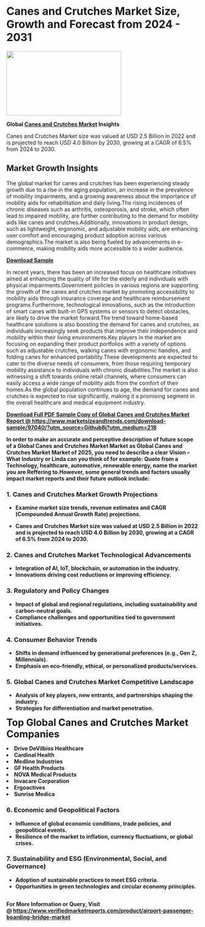 <H1>Canes and Crutches Market Size, Growth and Forecast from 2024 - 2031</H1><img class="aligncenter size-medium wp-image-584254" src="https://thirdeyenews.in/wp-content/uploads/2024/09/Global-Market-Research-300x168.jpeg" alt="" width="300" height="168" /><p><strong>Global&nbsp;<a href="https://www.marketsizeandtrends.com/download-sample/97040/?utm_source=Github8j?utm_medium=218">Canes and Crutches Market</a> Insights</strong></p><p>Canes and Crutches Market size was valued at USD 2.5 Billion in 2022 and is projected to reach USD 4.0 Billion by 2030, growing at a CAGR of 6.5% from 2024 to 2030.</p><p><h2>Market Growth Insights</h2> <p>The global market for canes and crutches has been experiencing steady growth due to a rise in the aging population, an increase in the prevalence of mobility impairments, and a growing awareness about the importance of mobility aids for rehabilitation and daily living.The rising incidences of chronic diseases such as arthritis, osteoporosis, and stroke, which often lead to impaired mobility, are further contributing to the demand for mobility aids like canes and crutches.Additionally, innovations in product design, such as lightweight, ergonomic, and adjustable mobility aids, are enhancing user comfort and encouraging product adoption across various demographics.The market is also being fueled by advancements in e-commerce, making mobility aids more accessible to a wider audience.</p> <p><strong><a href="download_sample_link_here">Download Sample</a></strong></p> <p>In recent years, there has been an increased focus on healthcare initiatives aimed at enhancing the quality of life for the elderly and individuals with physical impairments.Government policies in various regions are supporting the growth of the canes and crutches market by promoting accessibility to mobility aids through insurance coverage and healthcare reimbursement programs.Furthermore, technological innovations, such as the introduction of smart canes with built-in GPS systems or sensors to detect obstacles, are likely to drive the market forward.The trend toward home-based healthcare solutions is also boosting the demand for canes and crutches, as individuals increasingly seek products that improve their independence and mobility within their living environments.Key players in the market are focusing on expanding their product portfolios with a variety of options such as adjustable crutches, walking canes with ergonomic handles, and folding canes for enhanced portability.These developments are expected to cater to the diverse needs of consumers, from those requiring temporary mobility assistance to individuals with chronic disabilities.The market is also witnessing a shift towards online retail channels, where consumers can easily access a wide range of mobility aids from the comfort of their homes.As the global population continues to age, the demand for canes and crutches is expected to rise significantly, making it a promising segment in the overall healthcare and medical equipment industry.</p> <p><strong><a href="get_more_link_here"></p><p><span class=""><strong>Download Full PDF Sample Copy of Global Canes and Crutches Market Report</strong> @ <a href="https://www.marketsizeandtrends.com/download-sample/97040/?utm_source=Github8j?utm_medium=218" target="_blank">https://www.marketsizeandtrends.com/download-sample/97040/?utm_source=Github8j?utm_medium=218</a></span></p><p>In order to make an accurate and perceptive description of future scope of a Global&nbsp;Canes and Crutches Market Market as Global&nbsp;Canes and Crutches Market Market of 2025, you need to describe a clear Vision &ndash; What Industry or Linda can you think of for example: Quote from a Technology, healthcare, automotive, renewable energy, name the market you are Reffering to.However, some general trends and factors usually impact market reports and their future outlook include:</p><h3>1.&nbsp;<strong>Canes and Crutches Market Growth Projections</strong></h3><ul><li>Examine market size trends, revenue estimates and CAGR (Compounded Annual Growth Rate) projections.</li><li><p>Canes and Crutches Market size was valued at USD 2.5 Billion in 2022 and is projected to reach USD 4.0 Billion by 2030, growing at a CAGR of 6.5% from 2024 to 2030.</p></li></ul><h3>2.&nbsp;<strong>Canes and Crutches Market Technological Advancements</strong></h3><ul><li>Integration of AI, IoT, blockchain, or automation in the industry.</li><li>Innovations driving cost reductions or improving efficiency.</li></ul><h3>3.&nbsp;<strong>Regulatory and Policy Changes</strong></h3><ul><li>Impact of global and regional regulations, including sustainability and carbon-neutral goals.</li><li>Compliance challenges and opportunities tied to government initiatives.</li></ul><h3>4.&nbsp;<strong>Consumer Behavior Trends</strong></h3><ul><li>Shifts in demand influenced by generational preferences (e.g., Gen Z, Millennials).</li><li>Emphasis on eco-friendly, ethical, or personalized products/services.</li></ul><h3>5.&nbsp;<strong>Global Canes and Crutches Market Competitive Landscape</strong></h3><ul><li>Analysis of key players, new entrants, and partnerships shaping the industry.</li><li>Strategies for differentiation and market penetration.</li></ul><p data-pm-slice="1 1 []"><span style="color: inherit; font-family: inherit; font-size: 25px;">Top Global Canes and Crutches Market Companies</span></p><div class="" data-test-id=""><p><li>Drive DeVilbiss Healthcare</li><li> Cardinal Health</li><li> Medline Industries</li><li> GF Health Products</li><li> NOVA Medical Products</li><li> Invacare Corporation</li><li> Ergoactives</li><li> Sunrise Medica</li></p></div><h3>6.&nbsp;<strong>Economic and Geopolitical Factors</strong></h3><ul><li>Influence of global economic conditions, trade policies, and geopolitical events.</li><li>Resilience of the market to inflation, currency fluctuations, or global crises.</li></ul><h3>7.&nbsp;<strong>Sustainability and ESG (Environmental, Social, and Governance)</strong></h3><ul><li>Adoption of sustainable practices to meet ESG criteria.</li><li>Opportunities in green technologies and circular economy principles.</li></ul><h2><strong style="font-size: 14px;">For More Information or Query, Visit @&nbsp;</strong><a style="background-color: #ffffff; font-size: 14px;" href="https://www.marketsizeandtrends.com/report/canes-and-crutches-market/" target="_blank">https://www.verifiedmarketreports.com/product/airport-passenger-boarding-bridge-market</a></h2>